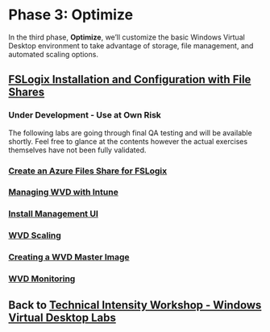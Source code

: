 # Phase 3: Optimize

In the third phase, **Optimize**, we’ll customize the basic Windows Virtual Desktop environment to take advantage of storage, file management, and automated scaling options.

## [FSLogix Installation and Configuration with File Shares](Optimize-FSLogix-Installation-and-Configuration.md)

### Under Development - Use at Own Risk

The following labs are going through final QA testing and will be available shortly.  Feel free to glance at the contents however the actual exercises themselves have not been fully validated.

### [Create an Azure Files Share for FSLogix](Optimize-Lab14-Create-an-Azure-Files-Share-for-FSLogix.md)

### [Managing WVD with Intune](Optimize-Lab15-ManagingWVDwithIntune.md)

### [Install Management UI](Optimize-Lab16-Install-Management-UI.md)

### [WVD Scaling](Optimize-Lab17-WVD-Scaling.md)

### [Creating a WVD Master Image](Optimize-Lab18-Creating-a-WVD-Master-Image.md)

### [WVD Monitoring](Optimize-Lab19-WVD-Monitoring.md)

## Back to [Technical Intensity Workshop - Windows Virtual Desktop Labs](../index.md)
